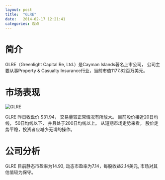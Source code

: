 ```yaml
---
layout: post
title:  "GLRE"
date:   2014-02-17 12:21:41
categories: 观点
---
```


# 简介
GLRE（Greenlight Capital Re, Ltd.）是Cayman Islands著名上市公司，
公司主要从事Property & Casualty Insurance行业，当前市值1177.82百万美元。

# 市场表现

![GLRE](http://finviz.com/chart.ashx?t=GLRE&ty=c&ta=1&p=d&s=l)

GLRE 昨日收盘价 $31.94，
交易量较正常情况有所放大。
目前股价接近20日均线，
50日均线以下，
并且处于200日均线以上。
从短期市场走势来看，
股价走势平稳，投资者应减少无谓的操作。

# 公司分析
GLRE 目前静态市盈率为14.93, 动态市盈率为7.14，每股收益2.14美元,
市场对其估值较为保守。
